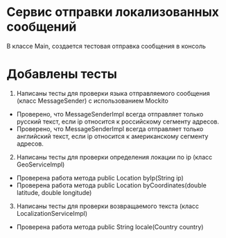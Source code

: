 # Сервис отправки локализованных сообщений

В классе Main, создается тестовая отправка сообщения в консоль

# Добавлены тесты

1. Написаны тесты для проверки языка отправляемого сообщения (класс MessageSender) с использованием Mockito
  * Проверено, что MessageSenderImpl всегда отправляет только русский текст, если ip относится к российскому сегменту адресов.
  * Проверено, что MessageSenderImpl всегда отправляет только английский текст, если ip относится к американскому сегменту адресов.
2. Написаны тесты для проверки определения локации по ip (класс GeoServiceImpl)
* Проверена работа метода public Location byIp(String ip)
* Проверена работа метода public Location byCoordinates(double latitude, double longitude)
3. Написаны тесты для проверки возвращаемого текста (класс LocalizationServiceImpl)
* Проверена работа метода public String locale(Country country)
